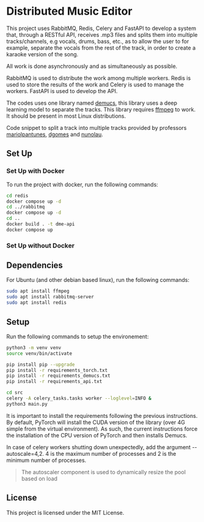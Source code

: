 # Distributed Music Editor

This project uses RabbitMQ, Redis, Celery and FastAPI to develop a system that, through a RESTful API, receives .mp3 files and splits them into multiple tracks/channels, e.g vocals, drums, bass, etc., as to allow the user to for example, separate the vocals from the rest of the track, in order to create a karaoke version of the song.

All work is done asynchronously and as simultaneously as possible.

RabbitMQ is used to distribute the work among multiple workers. Redis is used to store the results of the work and Celery is used to manage the workers. FastAPI is used to develop the API.

The codes uses one library named [demucs](https://github.com/facebookresearch/demucs),
this library uses a deep learning model to separate the tracks.
This library requires [ffmpeg](https://ffmpeg.org/) to work.
It should be present in most Linux distributions.

Code snippet to split a track into multiple tracks provided by professors [mariolpantunes](https://github.com/mariolpantunes), [dgomes](https://github.com/dgomes) and [nunolau](https://github.com/nunolau).

## Set Up

### Set Up with Docker

To run the project with docker, run the following commands:

```bash
cd redis
docker compose up -d
cd ../rabbitmq
docker compose up -d
cd ..
docker build . -t dme-api
docker compose up
```

### Set Up without Docker

## Dependencies

For Ubuntu (and other debian based linux), run the following commands:

```bash
sudo apt install ffmpeg
sudo apt install rabbitmq-server
sudo apt install redis
```

## Setup

Run the following commands to setup the environement:

```bash
python3 -m venv venv
source venv/bin/activate

pip install pip --upgrade
pip install -r requirements_torch.txt
pip install -r requirements_demucs.txt
pip install -r requirements_api.txt

cd src
celery -A celery_tasks.tasks worker --loglevel=INFO &
python3 main.py
```

It is important to install the requirements following the previous instructions.
By default, PyTorch will install the CUDA version of the library (over 4G simple from the virtual environment).
As such, the current instructions force the installation of the CPU version of PyTorch and then installs Demucs.

In case of celery workers shutting down unexpectedly, add the argument --autoscale=4,2. 4 is the maximum number of processes and 2 is the minimum number of processes.

> The autoscaler component is used to dynamically resize the pool based on load

## License

This project is licensed under the MIT License.
